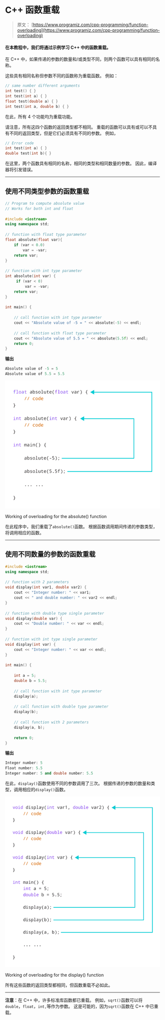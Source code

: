 # C++ 函数重载

> 原文： [https://www.programiz.com/cpp-programming/function-overloading](https://www.programiz.com/cpp-programming/function-overloading)

#### 在本教程中，我们将通过示例学习 C++ 中的函数重载。

在 C++ 中，如果传递的参数的数量和/或类型不同，则两个函数可以具有相同的名称。

这些具有相同名称但参数不同的函数称为重载函数。 例如：

```cpp
// same number different arguments
int test() { }
int test(int a) { }
float test(double a) { }
int test(int a, double b) { }
```

在此，所有 4 个功能均为重载功能。

请注意，所有这四个函数的返回类型都不相同。 重载的函数可以具有或可以不具有不同的返回类型，但是它们必须具有不同的参数。 例如，

```cpp
// Error code
int test(int a) { }
double test(int b){ }
```

在这里，两个函数具有相同的名称，相同的类型和相同数量的参数。 因此，编译器将引发错误。

* * *

## 使用不同类型参数的函数重载

```cpp
// Program to compute absolute value
// Works for both int and float

#include <iostream>
using namespace std;

// function with float type parameter
float absolute(float var){
    if (var < 0.0)
        var = -var;
    return var;
}

// function with int type parameter
int absolute(int var) {
     if (var < 0)
         var = -var;
    return var;
}

int main() {

    // call function with int type parameter
    cout << "Absolute value of -5 = " << absolute(-5) << endl;

    // call function with float type parameter
    cout << "Absolute value of 5.5 = " << absolute(5.5f) << endl;
    return 0;
}
```

**输出**

```cpp
Absolute value of -5 = 5
Absolute value of 5.5 = 5.5
```

![Working of C++ Function Overloading for absolute()](img/160029b2e9a06cf2c3623f1100063f90.png "Working of C++ Function Overloading for absolute()")

Working of overloading for the absolute() function



在此程序中，我们重载了`absolute()`函数。 根据函数调用期间传递的参数类型，将调用相应的函数。

* * *

## 使用不同数量的参数的函数重载

```cpp
#include <iostream>
using namespace std;

// function with 2 parameters
void display(int var1, double var2) {
    cout << "Integer number: " << var1;
    cout << " and double number: " << var2 << endl;
}

// function with double type single parameter
void display(double var) {
    cout << "Double number: " << var << endl;
}

// function with int type single parameter
void display(int var) {
    cout << "Integer number: " << var << endl;
}

int main() {

    int a = 5;
    double b = 5.5;

    // call function with int type parameter
    display(a);

    // call function with double type parameter
    display(b);

    // call function with 2 parameters
    display(a, b);

    return 0;
}
```

**输出**

```cpp
Integer number: 5
Float number: 5.5
Integer number: 5 and double number: 5.5
```

在此，`display()`函数使用不同的参数调用了三次。 根据传递的参数的数量和类型，调用相应的`display()`函数。

![Working of C++ Function Overloading for display()](img/7d396cbdd7be9656e4100c41f029f329.png "Working of C++ Function Overloading for display()")

Working of overloading for the display() function



所有这些函数的返回类型都相同，但函数重载不必如此。

* * *

**注意**：在 C++ 中，许多标准库函数都已重载。 例如，`sqrt()`函数可以将`double`，`float`，`int,`等作为参数。 这是可能的，因为`sqrt()`函数在 C++ 中已重载。